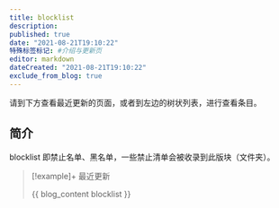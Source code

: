 ```yaml
---
title: blocklist
description:
published: true
date: "2021-08-21T19:10:22"
特殊标签标记: #介绍与更新页
editor: markdown
dateCreated: "2021-08-21T19:10:22"
exclude_from_blog: true
---
```


请到下方查看最近更新的页面，或者到左边的树状列表，进行查看条目。

## 简介

blocklist 即禁止名单、黑名单，一些禁止清单会被收录到此版块（文件夹）。

> [!example]+ 最近更新
>
> {{ blog_content blocklist }}
